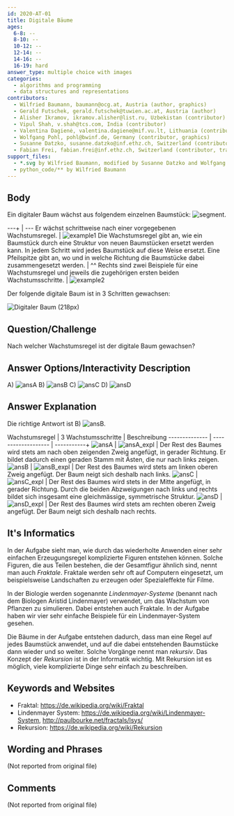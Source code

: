 ```yaml
---
id: 2020-AT-01
title: Digitale Bäume
ages:
  6-8: --
  8-10: --
  10-12: --
  12-14: --
  14-16: --
  16-19: hard
answer_type: multiple choice with images
categories:
  - algorithms and programming
  - data structures and representations
contributors:
  - Wilfried Baumann, baumann@ocg.at, Austria (author, graphics)
  - Gerald Futschek, gerald.futschek@tuwien.ac.at, Austria (author)
  - Alisher Ikramov, ikramov.alisher@list.ru, Uzbekistan (contributor)
  - Vipul Shah, v.shah@tcs.com, India (contributor)
  - Valentina Dagienė, valentina.dagiene@mif.vu.lt, Lithuania (contributor)
  - Wolfgang Pohl, pohl@bwinf.de, Germany (contributor, graphics)
  - Susanne Datzko, susanne.datzko@inf.ethz.ch, Switzerland (contributor, graphics)
  - Fabian Frei, fabian.frei@inf.ethz.ch, Switzerland (contributor, translation from English into German)
support_files:
  - *.svg by Wilfried Baumann, modified by Susanne Datzko and Wolfgang Pohl
  - python_code/** by Wilfried Baumann
---
```


[example1]: graphics/2020-AT-01_taskbody_example1-compatible.svg "Wachstumsregel und Beispiel 1 (257px)"
[example2]: graphics/2020-AT-01_taskbody_example2-compatible.svg "Wachstumsregel und Beispiel 1 (257px)"
[ansA]: graphics/2020-AT-01_answerA.svg "Antwort A (70px)"
[ansB]: graphics/2020-AT-01_answerB.svg "Antwort B (70px)"
[ansC]: graphics/2020-AT-01_answerC.svg "Antwort C (70px)"
[ansD]: graphics/2020-AT-01_answerD.svg "Antwort D (70px)"
[segment]: graphics/2020-AT-01_taskbody1-compatible.svg "Baumstück (7px)"

## Body

Ein digitaler Baum wächst aus folgendem einzelnen Baumstück: ![segment]. 

---+ | ---
Er wächst schrittweise nach einer vorgegebenen Wachstumsregel. | ![example1] 
Die Wachstumsregel gibt an, wie ein Baumstück durch eine Struktur von neuen Baumstücken ersetzt werden kann. In jedem Schritt wird jedes Baumstück auf diese Weise ersetzt. Eine Pfeilspitze gibt an, wo und in welche Richtung die Baumstücke dabei zusammengesetzt werden. | ^^
Rechts sind zwei Beispiele für eine Wachstumsregel und jeweils die zugehörigen ersten beiden Wachstumsschritte. | ![example2]


Der folgende digitale Baum ist in 3 Schritten gewachsen:

![](graphics/2020-AT-01_taskbody6-compatible.svg "Digitaler Baum (218px)")


## Question/Challenge

Nach welcher Wachstumsregel ist der digitale Baum gewachsen?


## Answer Options/Interactivity Description


A) ![ansA] 
B) ![ansB] 
C) ![ansC] 
D) ![ansD]



## Answer Explanation

Die richtige Antwort ist B) ![ansB].

Wachstumsregel | 3 Wachstumsschritte | Beschreibung
-------------- | ------------------- | -----------+
   ![ansA]     |    ![ansA_expl]     | Der Rest des Baumes wird stets am nach oben zeigenden Zweig angefügt, in gerader Richtung. Er bildet dadurch einen geraden Stamm mit Ästen, die nur nach links zeigen.
   ![ansB]     |    ![ansB_expl]     | Der Rest des Baumes wird stets am linken oberen Zweig angefügt. Der Baum neigt sich deshalb nach links.
   ![ansC]     |    ![ansC_expl]     | Der Rest des Baumes wird stets in der Mitte angefügt, in gerader Richtung. Durch die beiden Abzweigungen nach links und rechts bildet sich insgesamt eine gleichmässige, symmetrische Struktur.
   ![ansD]     |    ![ansD_expl]     | Der Rest des Baumes wird stets am rechten oberen Zweig angefügt. Der Baum neigt sich deshalb nach rechts.

[ansA_expl]: graphics/2020-AT-01_explanationA-compatible.svg "Erläuterung Antwort A (137px)"
[ansB_expl]: graphics/2020-AT-01_explanationB-compatible.svg "Erläuterung Antwort B (207px)"
[ansC_expl]: graphics/2020-AT-01_explanationC-compatible.svg "Erläuterung Antwort C (207px)"
[ansD_expl]: graphics/2020-AT-01_explanationD-compatible.svg "Erläuterung Antwort D (226px)"


## It's Informatics

In der Aufgabe sieht man, wie durch das wiederholte Anwenden einer sehr einfachen Erzeugungsregel komplizierte Figuren entstehen können. Solche Figuren, die aus Teilen bestehen, die der Gesamtfigur ähnlich sind, nennt man auch _Fraktale_. Fraktale werden sehr oft auf Computern eingesetzt, um beispielsweise Landschaften zu erzeugen oder Spezialeffekte für Filme. 

In der Biologie werden sogenannte _Lindenmayer-Systeme_ (benannt nach dem Biologen Aristid Lindenmayer) verwendet, um das Wachstum von Pflanzen zu simulieren. Dabei entstehen auch Fraktale. In der Aufgabe haben wir vier sehr einfache Beispiele für ein Lindenmayer-System gesehen.

Die Bäume in der Aufgabe entstehen dadurch, dass man eine Regel auf jedes Baumstück anwendet, und auf die dabei entstehenden Baumstücke dann wieder und so weiter. Solche Vorgänge nennt man _rekursiv_. Das Konzept der _Rekursion_ ist in der Informatik wichtig. Mit Rekursion ist es möglich, viele komplizierte Dinge sehr einfach zu beschreiben.


## Keywords and Websites

 - Fraktal: https://de.wikipedia.org/wiki/Fraktal
 - Lindenmayer System: https://de.wikipedia.org/wiki/Lindenmayer-System, http://paulbourke.net/fractals/lsys/
 - Rekursion: https://de.wikipedia.org/wiki/Rekursion


## Wording and Phrases

(Not reported from original file)


## Comments

(Not reported from original file)
